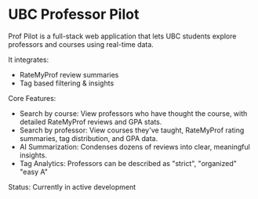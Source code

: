 # UBC Professor Pilot

Prof Pilot is a full-stack web application that lets UBC students explore professors and courses using real-time data.

It integrates:
- RateMyProf review summaries
- Tag based filtering & insights


Core Features:
- Search by course: View professors who have thought the course, with detailed RateMyProf reviews and GPA stats.
- Search by professor: View courses they've taught, RateMyProf rating summaries, tag distribution, and GPA data.
- AI Summarization: Condenses dozens of reviews into clear, meaningful insights.
- Tag Analytics: Professors can be described as "strict", "organized" "easy A"



Status: Currently in active development
